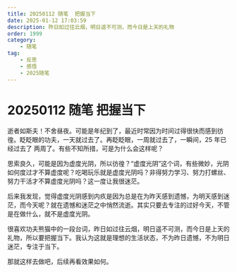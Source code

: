 ```yaml
---
title: 20250112 随笔  把握当下
date: 2025-01-12 17:03:59
description: 昨日如过往云烟，明日遥不可测，而今日是上天的礼物
order: 1999
category:
    - 随笔
tag: 
    - 反思
    - 感悟
    - 2025随笔
---
```

# 20250112 随笔  把握当下

逝者如斯夫！不舍昼夜。可能是年纪到了，最近时常因为时间过得很快而感到彷徨。眨眨眼的功夫，一天就过去了。再眨眨眼，一周就过去了，一瞬间，25 年已经过去了 两周了。有些不知所措，可是为什么会这样呢？

思索良久，可能是因为虚度光阴，所以彷徨？“虚度光阴”这个词，有些微妙，光阴如何度过才不算虚度呢？吃喝玩乐就是虚度光阴吗？非得努力学习、努力打螺丝、努力干活才不算虚度光阴吗？这一度让我很迷茫。

后来我发现，觉得虚度光阴感到内疚是因为总是在为昨天感到遗憾，为明天感到迷茫，而今天呢？就在遗憾和迷茫之中悄然流逝。其实只要去专注的过好今天，不管是在做什么，就不是虚度光阴。

很喜欢功夫熊猫中的一段台词，昨日如过往云烟，明日遥不可测，而今日是上天的礼物，所以要把握当下。我认为这就是理想的生活状态，不为昨日遗憾，不为明日迷茫，专注于当下。

那就这样去做吧，后续再看效果如何。

